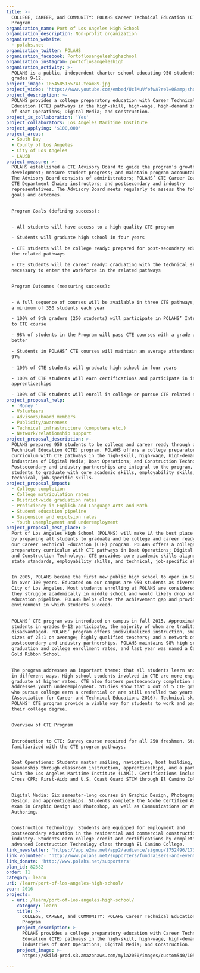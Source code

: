 ```yaml
---
title: >-
  COLLEGE, CAREER, and COMMUNITY: POLAHS Career Technical Education (CTE)
  Program 
organization_name: Port of Los Angeles High School
organization_description: Non-profit organization
organization_website:
  - polahs.net
organization_twitter: POLAHS
organization_facebook: Portoflosangeleshighschool
organization_instagram: portoflosangeleshigh
organization_activity: >-
  POLAHS is a public, independent charter school educating 950 students in
  grades 9-12.
project_image: 1054585155741-team89.jpg
project_video: 'https://www.youtube.com/embed/UclMuVfefwA?rel=0&amp;showinfo=0'
project_description: >-
  POLAHS provides a college preparatory education with Career Technical
  Education (CTE) pathways in the high-skill, high-wage, high-demand industries
  of Boat Operations; Digital Media; and Construction.
project_is_collaboration: 'Yes'
project_collaborators: Los Angeles Maritime Institute
project_applying: '$100,000'
project_areas:
  - South Bay
  - County of Los Angeles
  - City of Los Angeles
  - LAUSD
project_measure: >-
  POLAHS established a CTE Advisory Board to guide the program’s growth and
  development; measure student progress; and maintain program accountability.
  The Advisory Board consists of administrators; POLAHS’ CTE Career Counselor;
  CTE Department Chair; instructors; and postsecondary and industry
  representatives. The Advisory Board meets regularly to assess the following
  goals and outcomes.


  Program Goals (defining success):


  - All students will have access to a high quality CTE program 

  - Students will graduate high school in four years 

  - CTE students will be college ready: prepared for post-secondary education in
  the related pathways

  - CTE students will be career ready: graduating with the technical skills
  necessary to enter the workforce in the related pathways


  Program Outcomes (measuring success):


  - A full sequence of courses will be available in three CTE pathways, serving
  a minimum of 350 students each year

  - 100% of 9th graders (250 students) will participate in POLAHS’ Introduction
  to CTE course

  - 98% of students in the Program will pass CTE courses with a grade of 'C' or
  better

  - Students in POLAHS’ CTE courses will maintain an average attendance rate of
  97%

  - 100% of CTE students will graduate high school in four years 

  - 100% of CTE students will earn certifications and participate in industry
  apprenticeships

  - 100% of CTE students will enroll in college or pursue CTE related employment
project_proposal_help:
  - 'Money '
  - Volunteers
  - Advisors/board members
  - Publicity/awareness
  - Technical infrastructure (computers etc.)
  - Network/relationship support
project_proposal_description: >-
  POLAHS prepares 950 students to be college and career ready through our Career
  Technical Education (CTE) program. POLAHS offers a college preparatory
  curriculum with CTE pathways in the high-skill, high-wage, high-demand
  industries of Digital Media; Boat Operations; and Construction Technology.
  Postsecondary and industry partnerships are integral to the program, allowing
  students to graduate with core academic skills, employability skills, and
  technical, job-specific skills.
project_proposal_impact:
  - College completion
  - College matriculation rates
  - District-wide graduation rates
  - Proficiency in English and Language Arts and Math
  - Student education pipeline
  - Suspension and expulsion rates
  - Youth unemployment and underemployment
project_proposal_best_place: >-
  Port of Los Angeles High School (POLAHS) will make LA the best place to learn
  by preparing all students to graduate and be college and career ready through
  our Career Technical Education (CTE) program. POLAHS offers a college
  preparatory curriculum with CTE pathways in Boat Operations; Digital Media;
  and Construction Technology. CTE provides core academic skills aligned with
  state standards, employability skills, and technical, job-specific skills.


  In 2005, POLAHS became the first new public high school to open in San Pedro
  in over 100 years. Educated on our campus are 950 students as diverse as the
  City of Los Angeles. Most students enrolling at POLAHS are considered at-risk;
  they struggle academically in middle school and would likely drop out of the
  education pipeline. POLAHS helps close the achievement gap and provides an
  environment in which students succeed. 


  POLAHS’ CTE program was introduced on campus in fall 2015. Approximately 400
  students in grades 9-12 participate, the majority of whom are traditionally
  disadvantaged. POLAHS’ program offers individualized instruction, small class
  sizes of 25:1 on average; highly qualified teachers; and a network of
  postsecondary and industry partnerships. POLAHS maintains 98% high school
  graduation and college enrollment rates, and last year was named a California
  Gold Ribbon School.


  The program addresses an important theme: that all students learn and thrive
  in different ways. High school students involved in CTE are more engaged and
  graduate at higher rates. CTE also fosters postsecondary completion and
  addresses youth underemployment. Studies show that 4 out of 5 CTE graduates
  who pursue college earn a credential or are still enrolled two years later
  (Association for Career and Technical Education, 2016). Technical skills from
  POLAHS' CTE program provide a viable way for students to work and pay for
  their college degree. 


  Overview of CTE Program 


  Introduction to CTE: Survey course required for all 250 freshmen. Students are
  familiarized with the CTE program pathways.


  Boat Operations: Students master sailing, navigation, boat building, and
  seamanship through classroom instruction, apprenticeships, and a partnership
  with the Los Angeles Maritime Institute (LAMI). Certifications include: Red
  Cross CPR; First-Aid; and U.S. Coast Guard STCW through El Camino College. 


  Digital Media: Six semester-long courses in Graphic Design, Photography, Web
  Design, and apprenticeships. Students complete the Adobe Certified Associate
  exam in Graphic Design and Photoshop, as well as Communications or Web
  Authoring.


  Construction Technology: Students are equipped for employment and
  postsecondary education in the residential and commercial construction
  industry. Students earn college credit and certifications by completing an
  advanced Construction Technology class through El Camino College.
link_newsletter: 'https://app.e2ma.net/app2/audience/signup/1752496/1731656/'
link_volunteer: 'http://www.polahs.net/supporters/fundraisers-and-events'
link_donate: 'http://www.polahs.net/supporters'
plan_id: 82382
order: 11
category: learn
uri: /learn/port-of-los-angeles-high-school/
year: 2016
projects:
  - uri: /learn/port-of-los-angeles-high-school/
    category: learn
    title: >-
      COLLEGE, CAREER, and COMMUNITY: POLAHS Career Technical Education (CTE)
      Program 
    project_description: >-
      POLAHS provides a college preparatory education with Career Technical
      Education (CTE) pathways in the high-skill, high-wage, high-demand
      industries of Boat Operations; Digital Media; and Construction.
    project_image: >-
      https://skild-prod.s3.amazonaws.com/myla2050/images/custom540/1054585155741-team89.jpg

---
```

